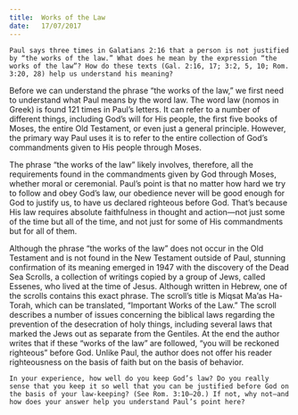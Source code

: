 ```yaml
---
title:  Works of the Law
date:   17/07/2017
---
```


`Paul says three times in Galatians 2:16 that a person is not justified by “the works of the law.” What does he mean by the expression “the works of the law”? How do these texts (Gal. 2:16, 17; 3:2, 5, 10; Rom. 3:20, 28) help us understand his meaning?`

Before we can understand the phrase “the works of the law,” we first need to understand what Paul means by the word law. The word law (nomos in Greek) is found 121 times in Paul’s letters. It can refer to a number of different things, including God’s will for His people, the first five books of Moses, the entire Old Testament, or even just a general principle. However, the primary way Paul uses it is to refer to the entire collection of God’s commandments given to His people through Moses.

The phrase “the works of the law” likely involves, therefore, all the requirements found in the commandments given by God through Moses, whether moral or ceremonial. Paul’s point is that no matter how hard we try to follow and obey God’s law, our obedience never will be good enough for God to justify us, to have us declared righteous before God. That’s because His law requires absolute faithfulness in thought and action—not just some of the time but all of the time, and not just for some of His commandments but for all of them.

Although the phrase “the works of the law” does not occur in the Old Testament and is not found in the New Testament outside of Paul, stunning confirmation of its meaning emerged in 1947 with the discovery of the Dead Sea Scrolls, a collection of writings copied by a group of Jews, called Essenes, who lived at the time of Jesus. Although written in Hebrew, one of the scrolls contains this exact phrase. The scroll’s title is Miqsat Ma’as Ha-Torah, which can be translated, “Important Works of the Law.” The scroll describes a number of issues concerning the biblical laws regarding the prevention of the desecration of holy things, including several laws that marked the Jews out as separate from the Gentiles. At the end the author writes that if these “works of the law” are followed, “you will be reckoned righteous” before God. Unlike Paul, the author does not offer his reader righteousness on the basis of faith but on the basis of behavior.

`In your experience, how well do you keep God’s law? Do you really sense that you keep it so well that you can be justified before God on the basis of your law-keeping? (See Rom. 3:10–20.) If not, why not—and how does your answer help you understand Paul’s point here?`